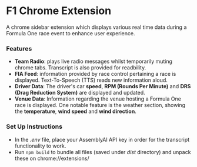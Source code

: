# F1 Chrome Extension

A chrome sidebar extension which displays various real time data during a Formula One race event to enhance user experience. 


### Features
- **Team Radio**: plays live radio messages whilst temporarily muting chrome tabs. Transcript is also provided for readbility.
- **FIA Feed**: information provided by race control pertaining a race is displayed. Text-To-Speech (TTS) reads new information aloud.
- **Driver Data**: The driver's car **speed**, **RPM (Rounds Per Minute)** and **DRS (Drag Reduction System)** are displayed and updated.
- **Venue Data**: Information regarding the venue hosting a Formula One race is displayed. One notable feature is the weather section, showing the **temperature**, **wind speed** and **wind direction**.


### Set Up Instructions
- In the *.env* file, place your AssemblyAI API key in order for the transcript functionality to work.
- Run ```npm build``` to bundle all files (saved under *dist* directory) and unpack these on chrome://extensions/
